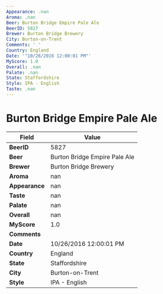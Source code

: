 ```yaml
---
Appearance: .nan
Aroma: .nan
Beer: Burton Bridge Empire Pale Ale
BeerID: 5827
Brewer: Burton Bridge Brewery
City: Burton-on-Trent
Comments: ' '
Country: England
Date: '"10/26/2016 12:00:01 PM"'
MyScore: 1.0
Overall: .nan
Palate: .nan
State: Staffordshire
Style: IPA - English
Taste: .nan
---
```


# Burton Bridge Empire Pale Ale

| Field         | Value |
|---------------|-------|
| **BeerID** | 5827 |
| **Beer** | Burton Bridge Empire Pale Ale |
| **Brewer** | Burton Bridge Brewery |
| **Aroma** | nan |
| **Appearance** | nan |
| **Taste** | nan |
| **Palate** | nan |
| **Overall** | nan |
| **MyScore** | 1.0 |
| **Comments** |   |
| **Date** | 10/26/2016 12:00:01 PM |
| **Country** | England |
| **State** | Staffordshire |
| **City** | Burton-on-Trent |
| **Style** | IPA - English |
